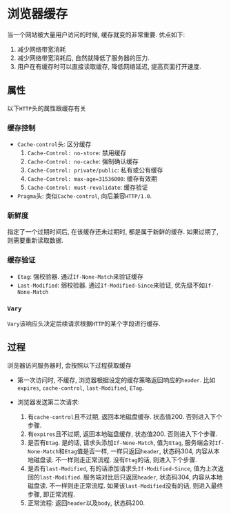# 浏览器缓存

当一个网站被大量用户访问的时候, 缓存就变的非常重要. 优点如下:

1. 减少网络带宽消耗
2. 减少网络带宽消耗后, 自然就降低了服务器的压力.
3. 用户在有缓存时可以直接读取缓存, 降低网络延迟, 提高页面打开速度.

## 属性

以下`HTTP`头的属性跟缓存有关

### 缓存控制

* `Cache-control`头: 区分缓存
  1. `Cache-Control: no-store`: 禁用缓存
  2. `Cache-Control: no-cache`: 强制确认缓存
  3. `Cache-Control: private/public`: 私有或公有缓存
  4. `Cache-Control: max-age=31536000`: 缓存有效期
  5. `Cache-Control: must-revalidate`: 缓存验证
* `Pragma`头: 类似`Cache-control`, 向后兼容`HTTP/1.0`.

### 新鲜度

指定了一个过期时间后, 在该缓存还未过期时, 都是属于新鲜的缓存. 如果过期了, 则需要重新读取数据.

### 缓存验证

* `Etag`: 强校验器. 通过`If-None-Match`来验证缓存
* `Last-Modified`: 弱校验器. 通过`If-Modified-Since`来验证, 优先级不如`If-None-Match`

### `Vary`

`Vary`该响应头决定后续请求根据`HTTP`的某个字段进行缓存.


## 过程

浏览器访问服务器时, 会按照以下过程获取缓存

* 第一次访问时, 不缓存, 浏览器根据设定的缓存策略返回响应的`header`. 比如`expires`, `cache-control`, `last-Modified`, `ETag`.

* 浏览器发送第二次请求:
  1. 有`cache-control`且不过期, 返回本地磁盘缓存. 状态值200. 否则进入下个步骤.
  2. 有`expires`且不过期, 返回本地磁盘缓存, 状态值200. 否则进入下个步骤.
  3. 是否有`Etag`. 是的话, 请求头添加`If-None-Match`, 值为`Etag`, 服务端会对`If-None-Match`和`Etag`值是否一样, 一样只返回`header`, 状态码304, 内容从本地磁盘读. 不一样则走正常流程. 没有`Etag`的话, 则进入下个步骤.
  4. 是否有`last-Modified`, 有的话添加请求头`If-Modified-Since`, 值为上次返回的`last-Modified`. 服务端对比后只返回`header`, 状态码304, 内容从本地磁盘读. 不一样则走正常流程. 如果该`last-Modified`没有的话, 则进入最终步骤, 即正常流程.
  5. 正常流程: 返回`header`以及`body`, 状态码200.

